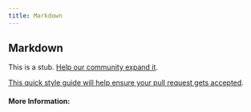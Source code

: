 ```yaml
---
title: Markdown
---
```


## Markdown

This is a stub. [Help our community expand it](https://github.com/freeCodeCamp/guide-articles/tree/master/articles/Tools/Markdown/index.md).

[This quick style guide will help ensure your pull request gets accepted](https://github.com/freeCodeCamp/guide-articles/blob/master/README.md).

<!-- The article goes here, in GitHub-flavored Markdown. Feel free to add YouTube videos, images, and CodePen/JSBin embeds  -->

#### More Information:
<!-- Please add any articles you think might be helpful to read before writing the article -->


